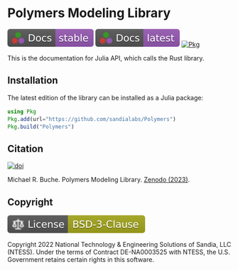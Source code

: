 # Polymers Modeling Library

[![docs (stable)](https://raw.githubusercontent.com/sandialabs/Polymers/main/pages/assets/images/julia-docs-stable.svg)](https://sandialabs.github.io/Polymers/julia/docs/stable)
[![docs (latest)](https://raw.githubusercontent.com/sandialabs/Polymers/main/pages/assets/images/julia-docs-latest.svg)](https://sandialabs.github.io/Polymers/julia/docs/latest)
[![Pkg](https://img.shields.io/github/v/release/sandialabs/Polymers?color=cb3c33&label=Pkg&logo=Julia&logoColor=cb3c33)](https://juliapackages.com/p/polymers)

This is the documentation for Julia API, which calls the Rust library.

## Installation

The latest edition of the library can be installed as a Julia package:

```julia
using Pkg
Pkg.add(url="https://github.com/sandialabs/Polymers")
Pkg.build("Polymers")
```

## Citation

[![doi](https://img.shields.io/badge/Zenodo-10.5281%2Fzenodo.7041983-blue)](https://doi.org/10.5281/zenodo.7041983)

Michael R. Buche. Polymers Modeling Library. [Zenodo (2023)](https://doi.org/10.5281/zenodo.7041983).

## Copyright

[![license](https://raw.githubusercontent.com/sandialabs/Polymers/main/pages/assets/images/bsd3c.svg)](https://github.com/sandialabs/polymers/blob/main/LICENSE)

Copyright 2022 National Technology & Engineering Solutions of Sandia, LLC (NTESS). Under the terms of Contract DE-NA0003525 with NTESS, the U.S. Government retains certain rights in this software.
